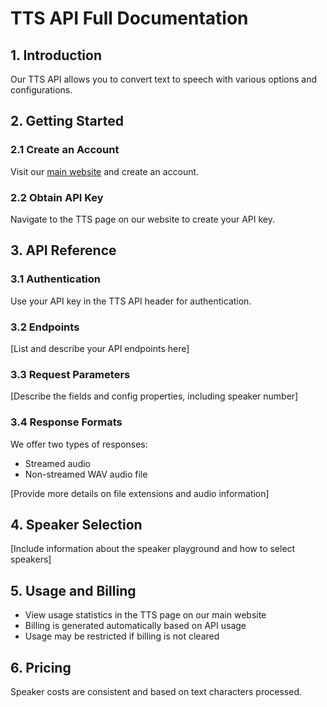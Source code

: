 # TTS API Full Documentation

## 1. Introduction

Our TTS API allows you to convert text to speech with various options and configurations.

## 2. Getting Started

### 2.1 Create an Account
Visit our [main website](#) and create an account.

### 2.2 Obtain API Key
Navigate to the TTS page on our website to create your API key.

## 3. API Reference

### 3.1 Authentication
Use your API key in the TTS API header for authentication.

### 3.2 Endpoints
[List and describe your API endpoints here]

### 3.3 Request Parameters
[Describe the fields and config properties, including speaker number]

### 3.4 Response Formats
We offer two types of responses:
- Streamed audio
- Non-streamed WAV audio file

[Provide more details on file extensions and audio information]

## 4. Speaker Selection
[Include information about the speaker playground and how to select speakers]

## 5. Usage and Billing
- View usage statistics in the TTS page on our main website
- Billing is generated automatically based on API usage
- Usage may be restricted if billing is not cleared

## 6. Pricing
Speaker costs are consistent and based on text characters processed.